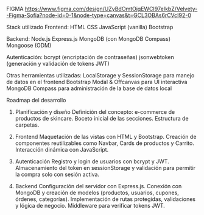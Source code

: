 FIGMA 
https://www.figma.com/design/UZyBdOmtOjqEWCI97eIkbZ/Velvety--Figma-Sofia?node-id=0-1&node-type=canvas&t=GCL3OBAs6rCVcI92-0

Stack utilizado
Frontend:
HTML
CSS
JavaScript (vanilla)
Bootstrap

Backend:
Node.js
Express.js
MongoDB (con MongoDB Compass)
Mongoose (ODM)

Autenticación:
bcrypt (encriptación de contraseñas)
jsonwebtoken (generación y validación de tokens JWT)

Otras herramientas utilizadas:
LocalStorage y SessionStorage para manejo de datos en el frontend
Bootstrap Modal & Offcanvas para UI interactiva
MongoDB Compass para administración de la base de datos local


Roadmap del desarrollo
1. Planificación y diseño
Definición del concepto: e-commerce de productos de skincare.
Boceto inicial de las secciones.
Estructura de carpetas.

2. Frontend
Maquetación de las vistas con HTML y Bootstrap.
Creación de componentes reutilizables como Navbar, Cards de productos y Carrito.
Interacción dinámica con JavaScript.

3. Autenticación
Registro y login de usuarios con bcrypt y JWT.
Almacenamiento del token en sessionStorage y validación para permitir la compra solo con sesión activa.

4. Backend
Configuración del servidor con Express.js.
Conexión con MongoDB y creación de modelos (productos, usuarios, cupones, órdenes, categorías).
Implementación de rutas protegidas, validaciones y lógica de negocio.
Middleware para verificar tokens JWT.
